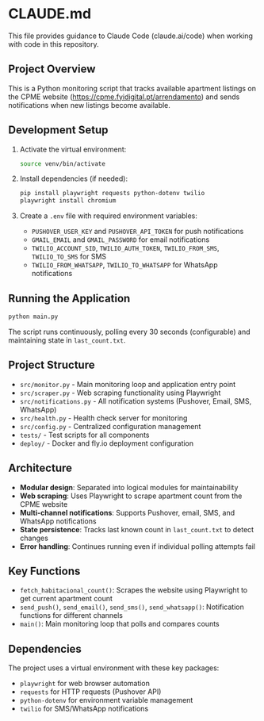 # CLAUDE.md

This file provides guidance to Claude Code (claude.ai/code) when working with code in this repository.

## Project Overview

This is a Python monitoring script that tracks available apartment listings on the CPME website (https://cpme.fyidigital.pt/arrendamento) and sends notifications when new listings become available.

## Development Setup

1. Activate the virtual environment:
   ```bash
   source venv/bin/activate
   ```

2. Install dependencies (if needed):
   ```bash
   pip install playwright requests python-dotenv twilio
   playwright install chromium
   ```

3. Create a `.env` file with required environment variables:
   - `PUSHOVER_USER_KEY` and `PUSHOVER_API_TOKEN` for push notifications
   - `GMAIL_EMAIL` and `GMAIL_PASSWORD` for email notifications
   - `TWILIO_ACCOUNT_SID`, `TWILIO_AUTH_TOKEN`, `TWILIO_FROM_SMS`, `TWILIO_TO_SMS` for SMS
   - `TWILIO_FROM_WHATSAPP`, `TWILIO_TO_WHATSAPP` for WhatsApp notifications

## Running the Application

```bash
python main.py
```

The script runs continuously, polling every 30 seconds (configurable) and maintaining state in `last_count.txt`.

## Project Structure

- `src/monitor.py` - Main monitoring loop and application entry point
- `src/scraper.py` - Web scraping functionality using Playwright
- `src/notifications.py` - All notification systems (Pushover, Email, SMS, WhatsApp)
- `src/health.py` - Health check server for monitoring
- `src/config.py` - Centralized configuration management
- `tests/` - Test scripts for all components
- `deploy/` - Docker and fly.io deployment configuration

## Architecture

- **Modular design**: Separated into logical modules for maintainability
- **Web scraping**: Uses Playwright to scrape apartment count from the CPME website
- **Multi-channel notifications**: Supports Pushover, email, SMS, and WhatsApp notifications
- **State persistence**: Tracks last known count in `last_count.txt` to detect changes
- **Error handling**: Continues running even if individual polling attempts fail

## Key Functions

- `fetch_habitacional_count()`: Scrapes the website using Playwright to get current apartment count
- `send_push()`, `send_email()`, `send_sms()`, `send_whatsapp()`: Notification functions for different channels
- `main()`: Main monitoring loop that polls and compares counts

## Dependencies

The project uses a virtual environment with these key packages:
- `playwright` for web browser automation
- `requests` for HTTP requests (Pushover API)
- `python-dotenv` for environment variable management
- `twilio` for SMS/WhatsApp notifications